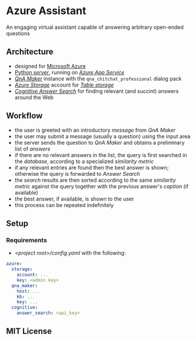 # Azure Assistant

An engaging virtual assistant capable of answering arbitrary open-ended questions

## Architecture
- designed for [Microsoft Azure](https://azure.microsoft.com/en-us/)
- [Python *server*](https://bareasgi.readthedocs.io/en/latest/), running on [*Azure App Service*](https://azure.microsoft.com/en-us/services/app-service/)
- [*QnA Maker*](https://www.qnamaker.ai/) instance with the `qna_chitchat_professional` dialog pack
- [*Azure Storage*](https://azure.microsoft.com/en-us/services/storage/) account for [*Table storage*](https://azure.microsoft.com/en-us/services/storage/tables/)
- [*Cognitive Answer Search*](https://labs.cognitive.microsoft.com/en-us/project-answer-search) for finding relevant (and succint) answers around the Web

## Workflow
- the user is greeted with an introductory *message* from *QnA Maker*
- the user may submit a message (usually a question) using the input area
- the server sends the question to *QnA Maker* and obtains a preliminary list of *answers*
- if there are no relevant answers in the list, the query is first searched in the *database*, according to a specialized *similarity metric*
- if any relevant entries are found then the best answer is shown; otherwise the query is forwarded to *Answer Search*
- the *search* results are then sorted according to the same *similarity metric* against the query together with the previous answer's *caption* (if available)
- the best answer, if available, is shown to the user
- this process can be repeated indefinitely

## Setup
### Requirements
- *\<project root>/config.yaml* with the following:
```yaml
azure:
  storage:
    account: ...
    key: <admin key>
  qna_maker:
    host: ...
    kb: ...
    key: ...
  cognitive:
    answer_search: <api_key>
```

## MIT License
